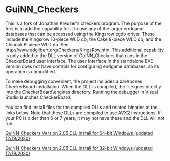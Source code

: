 # GuiNN_Checkers
This is a fork of Jonathan Kreuzer's checkers program. The purpose of the fork is to add the capability for it to use any of the larger endgame databases that can be accessed using the Kingsrow egdb driver. These include the Kingsrow 10-piece WLD db, the Cake 8-piece WLD db, and the Chinook 8-piece WLD db. See http://www.edgilbert.org/Checkers/KingsRow.htm. This additional capability is only added to the DLL version of GuiNN_Checkers that runs in the CheckerBoard user interface. The user interface in the standalone EXE version does not have controls for configuring endgame databases, so its operation is unmodified.

To make debugging convenient, the project includes a barebones CheckerBoard installation. When the DLL is compiled, the file goes directly into the CheckerBoard\engines directory. Running the debugger in Visual Studio launches CheckerBoard.

You can find install files for the compiled DLLs and related binaries at the links below. Note that these DLLs are compiled to use AVX2 instructions. If your PC is older than 6 or 7 years, it may not have these and the DLL will not run.

[GuiNN_Checkers Version 2.05 DLL install for 64-bit Windows (updated 12/19/2020)](http://www.edgilbert.org/EnglishCheckers/downloads/gui_nn64_2.05_setup.exe)

[GuiNN_Checkers Version 2.05 DLL install for 32-bit Windows (updated 12/19/2020)](http://www.edgilbert.org/EnglishCheckers/downloads/gui_nn32_2.05_setup.exe)

